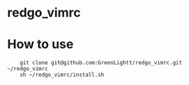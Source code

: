 # redgo_vimrc

# How to use
```
    git clone git@github.com:GreenLightt/redgo_vimrc.git  ~/redgo_vimrc
    sh ~/redgo_vimrc/install.sh
```
